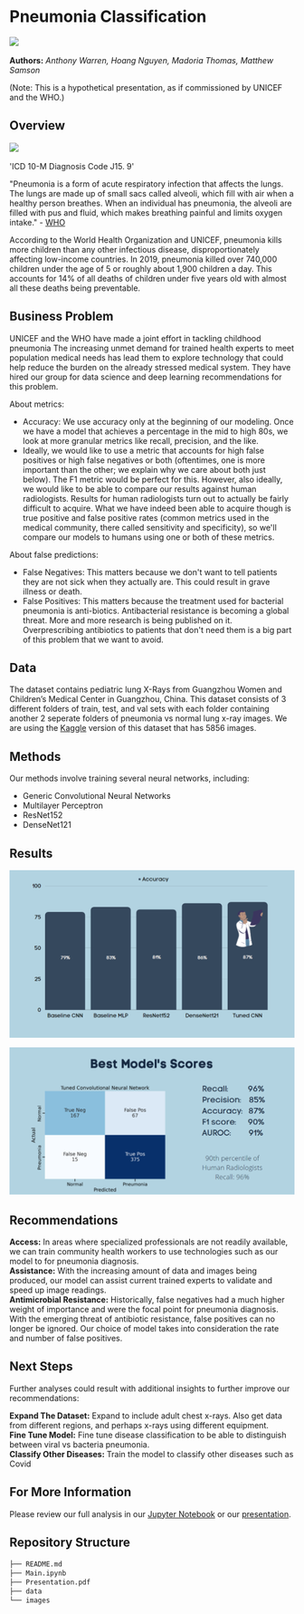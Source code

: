 # **Pneumonia Classification**

<img src="https://i.imgur.com/jZqpV51.png" width=80%>

**Authors:** _Anthony Warren, Hoang Nguyen, Madoria Thomas, Matthew Samson_

(Note: This is a hypothetical presentation, as if commissioned by UNICEF and the WHO.)

## Overview

<img src="https://images.theconversation.com/files/364468/original/file-20201020-14-1ag42p9.jpg?ixlib=rb-1.1.0&rect=8%2C0%2C5982%2C3709&q=20&auto=format&w=320&fit=clip&dpr=2&usm=12&cs=strip" width=30%>

'ICD 10-M Diagnosis Code J15. 9'

"Pneumonia is a form of acute respiratory infection that affects the lungs. The lungs are made up of small sacs called alveoli, which fill with air when a healthy person breathes. When an individual has pneumonia, the alveoli are filled with pus and fluid, which makes breathing painful and limits oxygen intake." - [WHO](https://www.who.int/news-room/fact-sheets/detail/pneumonia)

According to the World Health Organization and UNICEF, pneumonia kills more children than any other infectious disease, disproportionately affecting low-income countries. In 2019, pneumonia killed over 740,000 children under the age of 5 or roughly about 1,900 children a day. This accounts for 14% of all deaths of children under five years old with almost all these deaths being preventable. 

## Business Problem

UNICEF and the WHO have made a joint effort in tackling childhood pneumonia The increasing unmet demand for trained health experts to meet population medical needs has lead them to explore technology that could help reduce the burden on the already stressed medical system. They have hired our group for data science and deep learning recommendations for this problem. 

About metrics: </br>
- Accuracy: We use accuracy only at the beginning of our modeling. Once we have a model that achieves a percentage in the mid to high 80s, we look at more granular metrics like recall, precision, and the like.
- Ideally, we would like to use a metric that accounts for high false positives or high false negatives or both (oftentimes, one is more important than the other; we explain why we care about both just below). The F1 metric would be perfect for this. However, also ideally, we would like to be able to compare our results against human radiologists. Results for human radiologists turn out to actually be fairly difficult to acquire. What we have indeed been able to acquire though is true positive and false positive rates (common metrics used in the medical community, there called sensitivity and specificity), so we'll compare our models to humans using one or both of these metrics.</br>

About false predictions:
- False Negatives: This matters because we don't want to tell patients they are not sick when they actually are. This could result in grave illness or death. </br>
- False Positives: This matters because the treatment used for bacterial pneumonia is anti-biotics. Antibacterial resistance is becoming a global threat. More and more research is being published on it. Overprescribing antibiotics to patients that don't need them is a big part of this problem that we want to avoid. 

## Data

The dataset contains pediatric lung X-Rays from Guangzhou Women and Children’s Medical Center in Guangzhou, China. This dataset consists of 3 different folders of train, test, and val sets with each folder containing another 2 seperate folders of pneumonia vs normal lung x-ray images. We are using the [Kaggle](https://www.kaggle.com/paultimothymooney/chest-xray-pneumonia) version of this dataset that has 5856 images. 


## Methods

Our methods involve training several neural networks, including:

- Generic Convolutional Neural Networks
- Multilayer Perceptron
- ResNet152
- DenseNet121


## Results

![Image](data/Results_Accuracy.PNG)

![Image](data/Best_Model_Scores.PNG)

## Recommendations

**Access:** In areas where specialized professionals are not readily available, we can train community health workers to use technologies such as our model to for pneumonia diagnosis.</br>
**Assistance:** With the increasing amount of data and images being produced, our model can assist current trained experts to validate and speed up image readings.</br> 
**Antimicrobial Resistance:** Historically, false negatives had a much higher weight of importance and were the focal point for pneumonia diagnosis. With the emerging threat of antibiotic resistance, false positives can no longer be ignored. Our choice of model takes into consideration the rate and number of false positives. 

## Next Steps
Further analyses could result with additional insights to further improve our recommendations:

**Expand The Dataset:** Expand to include adult chest x-rays. Also get data from different regions, and perhaps x-rays using different equipment.</br>
**Fine Tune Model:** Fine tune disease classification to be able to distinguish between viral vs bacteria pneumonia.</br>
**Classify Other Diseases:** Train the model to classify other diseases such as Covid

## For More Information
Please review our full analysis in our [Jupyter Notebook]() or our [presentation]().

## Repository Structure

```
├── README.md                           
├── Main.ipynb   
├── Presentation.pdf   
├── data                                
└── images 
```
